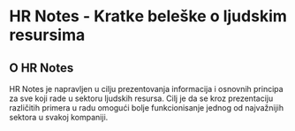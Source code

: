 # HR Notes - Kratkе beleške o ljudskim resursima

## O HR Notes

HR Notes je napravljen u cilju prezentovanja informacija i osnovnih principa za sve koji rade u sektoru ljudskih resursa. Cilj je da se kroz prezentaciju različitih primera u radu omogući bolje funkcionisanje jednog od najvažnijih sektora u svakoj kompaniji.

